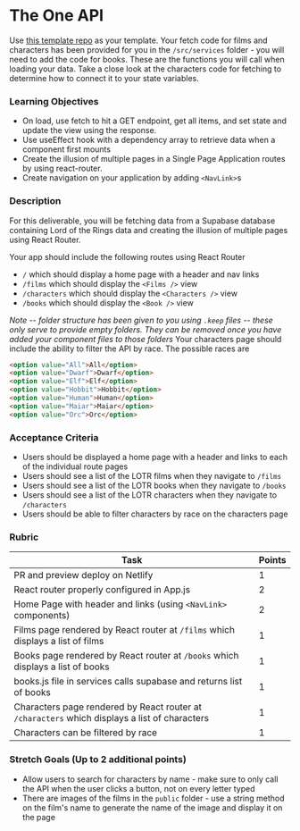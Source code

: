 # The One API

Use [this template repo](https://github.com/alchemycodelab/react-half-baked-lotr) as your template. Your fetch code for films and characters has been provided for you in the `/src/services` folder - you will need to add the code for books. These are the functions you will call when loading your data. Take a close look at the characters code for fetching to determine how to connect it to your state variables.

### Learning Objectives

- On load, use fetch to hit a GET endpoint, get all items, and set state and update the view using the response.
- Use useEffect hook with a dependency array to retrieve data when a component first mounts
- Create the illusion of multiple pages in a Single Page Application routes by using react-router.
- Create navigation on your application by adding `<NavLink>`s

### Description

For this deliverable, you will be fetching data from a Supabase database containing Lord of the Rings data and creating the illusion of multiple pages using React Router.

Your app should include the following routes using React Router

- `/` which should display a home page with a header and nav links
- `/films` which should display the `<Films />` view
- `/characters` which should display the `<Characters />` view
- `/books` which should display the `<Book />` view

_Note -- folder structure has been given to you using `.keep` files -- these only serve to provide empty folders. They can be removed once you have added your component files to those folders_
Your characters page should include the ability to filter the API by race. The possible races are

```html
<option value="All">All</option>
<option value="Dwarf">Dwarf</option>
<option value="Elf">Elf</option>
<option value="Hobbit">Hobbit</option>
<option value="Human">Human</option>
<option value="Maiar">Maiar</option>
<option value="Orc">Orc</option>
```

### Acceptance Criteria

- Users should be displayed a home page with a header and links to each of the individual route pages
- Users should see a list of the LOTR films when they navigate to `/films`
- Users should see a list of the LOTR books when they navigate to `/books`
- Users should see a list of the LOTR characters when they navigate to `/characters`
- Users should be able to filter characters by race on the characters page

### Rubric

| Task                                                                                          | Points |
| --------------------------------------------------------------------------------------------- | ------ |
| PR and preview deploy on Netlify                                                              | 1      |
| React router properly configured in App.js                                                    | 2      |
| Home Page with header and links (using `<NavLink>` components)                                | 2      |
| Films page rendered by React router at `/films` which displays a list of films                | 1      |
| Books page rendered by React router at `/books` which displays a list of books                | 1      |
| books.js file in services calls supabase and returns list of books                            | 1      |
| Characters page rendered by React router at `/characters` which displays a list of characters | 1      |
| Characters can be filtered by race                                                            | 1      |

### Stretch Goals (Up to 2 additional points)

- Allow users to search for characters by name - make sure to only call the API when the user clicks a button, not on every letter typed
- There are images of the films in the `public` folder - use a string method on the film's name to generate the name of the image and display it on the page
